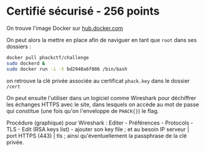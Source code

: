 # Certifié sécurisé - 256 points

On trouve l'image Docker sur [hub.docker.com](https://hub.docker.com/layers/phackctf/challenge/latest/images/sha256-3bcce5574805a24195a3a48b160605a07a62a9e33e0f1c0969de51fe8c3cdbe4?context=explore)

On peut alors la mettre en place afin de naviguer en tant que `root` dans ses dossiers : 

```bash
docker pull phackctf/challenge
sudo dockerd &
sudo docker run -i -t bd2940a6f086 /bin/bash
```

on retrouve la clé privée associée au certificat `phack.key` dans le dossier `/cert`

On peut ensuite l'utiliser dans un logiciel comme Wireshark pour déchiffrer les échanges HTTPS avec
le site, dans lesquels on accède au mot de passe qui constitue (une fois qu'on l'enveloppe de `PHACK{}`) le flag.

Procédure (graphique) pour Wireshark : Editer - Préférences - Protocols - TLS - Edit (RSA keys list) - ajouter son key file ; et au besoin IP serveur | port HTTPS (443) | tls ; ainsi qu'éventuellement la passphrase de la clé privée.